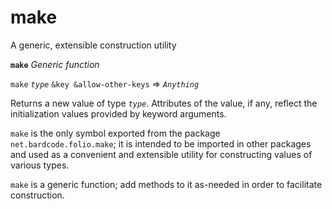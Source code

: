 # make
A generic, extensible construction utility

**`make`** *Generic function* 

`make` *`type`* `&key &allow-other-keys`  => *`Anything`*<br>

Returns a new value of type *`type`*. Attributes of the value, if any,
reflect the initialization values provided by keyword arguments.

`make` is the only symbol exported from the package
`net.bardcode.folio.make`; it is intended to be imported in other
packages and used as a convenient and extensible utility for
constructing values of various types.

`make` is a generic function; add methods to it as-needed in order to
facilitate construction.